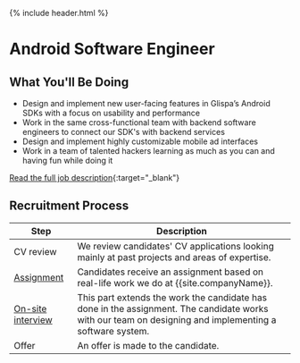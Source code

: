{% include header.html %}

# Android Software Engineer

## What You'll Be Doing 

- Design and implement new user-facing features in Glispa’s Android SDKs with a focus on usability and performance
- Work in the same cross-functional team with backend software engineers to connect our SDK's with backend services
- Design and implement highly customizable mobile ad interfaces
- Work in a team of talented hackers learning as much as you can and having fun while doing it

[Read the full job description](https://glispa.workable.com/j/C1435BD47C){:target="_blank"}

## Recruitment Process

| Step | Description |
|---|---|
| CV review | We review candidates' CV applications looking mainly at past projects and areas of expertise. |
| [Assignment](code-review-hd/assignment.md) | Candidates receive an assignment based on real-life work we do at {{site.companyName}}. |
| [On-site interview](/code-review-hb/on-site.md) | This part extends the work the candidate has done in the assignment. The candidate works with our team on designing and implementing a software system. |
| Offer | An offer is made to the candidate. |
